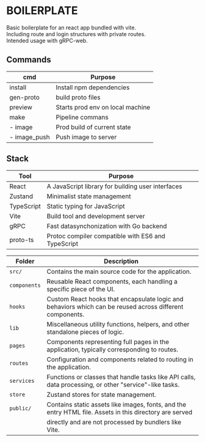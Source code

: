 # BOILERPLATE 

Basic boilerplate for an react app bundled with vite. </br>
Including route and login structures with private routes. </br>
Intended usage with gRPC-web.

## Commands

| cmd          | Purpose                                           |
| ------------ | ------------------------------------------------- |
| install      | Install npm dependencies                          |
| gen-proto    | build proto files                                 |
| preview      | Starts prod env on local machine                  |
| make         | Pipeline commans                                  |
|  - image     | Prod build of current state                       |
|  - image_push| Push image to server                              |


## Stack

| Tool         | Purpose                                           |
| ------------ | ------------------------------------------------- |
| React        | A JavaScript library for building user interfaces |
| Zustand      | Minimalist state management                       |
| TypeScript   | Static typing for JavaScript                      |
| Vite         | Build tool and development server                 |
| gRPC         | Fast datasynchonization with Go backend           |
| proto-ts     | Protoc compiler compatible with ES6 and TypeScript|

| Folder      | Description                                                                                              |
|-------------|----------------------------------------------------------------------------------------------------------|
| `src/`      | Contains the main source code for the application.                                                       |
| `components`| Reusable React components, each handling a specific piece of the UI.                                     |
| `hooks`     | Custom React hooks that encapsulate logic and behaviors which can be reused across different components. |
| `lib`       | Miscellaneous utility functions, helpers, and other standalone pieces of logic.                          |
| `pages`     | Components representing full pages in the application, typically corresponding to routes.                |
| `routes`    | Configuration and components related to routing in the application.                                      |
| `services`  | Functions or classes that handle tasks like API calls, data processing, or other "service"-like tasks.   |
| `store`     | Zustand stores for state management.                                                                     |
| `public/`   | Contains static assets like images, fonts, and the entry HTML file. Assets in this directory are served  |
|             | directly and are not processed by bundlers like Vite.                                                    |
